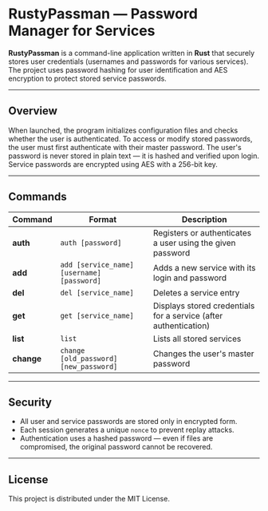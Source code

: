 # RustyPassman — Password Manager for Services

**RustyPassman** is a command-line application written in **Rust** that securely stores user credentials (usernames and passwords for various services).
The project uses password hashing for user identification and AES encryption to protect stored service passwords.

---

## Overview

When launched, the program initializes configuration files and checks whether the user is authenticated.
To access or modify stored passwords, the user must first authenticate with their master password.
The user's password is never stored in plain text — it is hashed and verified upon login.
Service passwords are encrypted using AES with a 256-bit key.

---

## Commands

| Command    | Format                                     | Description                                                      |
| ---------- | ------------------------------------------ | ---------------------------------------------------------------- |
| **auth**   | `auth [password]`                          | Registers or authenticates a user using the given password       |
| **add**    | `add [service_name] [username] [password]` | Adds a new service with its login and password                   |
| **del**    | `del [service_name]`                       | Deletes a service entry                                          |
| **get**    | `get [service_name]`                       | Displays stored credentials for a service (after authentication) |
| **list**   | `list`                                     | Lists all stored services                                        |
| **change** | `change [old_password] [new_password]`     | Changes the user's master password                               |

---

## Security

- All user and service passwords are stored only in encrypted form.
- Each session generates a unique `nonce` to prevent replay attacks.
- Authentication uses a hashed password — even if files are compromised, the original password cannot be recovered.

---

## License

This project is distributed under the MIT License.
